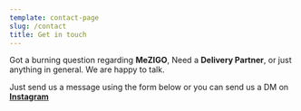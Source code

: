 ```yaml
---
template: contact-page
slug: /contact
title: Get in touch
---
```

Got a burning question regarding **MeZIGO**, Need a **Delivery Partner**, or just anything in general. We are happy to talk.

Just send us a message using the form below or you can send us a DM on **[Instagram](https://www.instagram.com/me.zigo/?hl=en)**